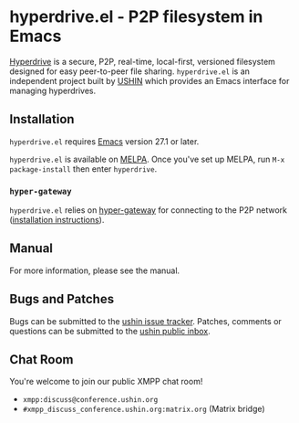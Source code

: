 # hyperdrive.el - P2P filesystem in Emacs

[Hyperdrive](https://docs.holepunch.to/building-blocks/hyperdrive) is a secure, P2P, real-time, local-first, versioned
filesystem designed for easy peer-to-peer file sharing.
`hyperdrive.el` is an independent project built by [USHIN](https://ushin.org) which
provides an Emacs interface for managing hyperdrives.


## Installation

`hyperdrive.el` requires [Emacs](https://www.gnu.org/software/emacs/) version 27.1 or later.

`hyperdrive.el` is available on
[MELPA](https://melpa.org/#/getting-started). Once you've set up
MELPA, run `M-x package-install` then enter `hyperdrive`.


### `hyper-gateway`

`hyperdrive.el` relies on [hyper-gateway](https://github.com/RangerMauve/hyper-gateway/) for connecting to the P2P network ([installation instructions](https://github.com/RangerMauve/hyper-gateway#how-do-i-install-hyper-gateway)).


## Manual

For more information, please see the manual.


## Bugs and Patches

Bugs can be submitted to the [ushin issue tracker](https://todo.sr.ht/~ushin/ushin). Patches, comments or
questions can be submitted to the [ushin public inbox](https://lists.sr.ht/~ushin/ushin).


## Chat Room

You're welcome to join our public XMPP chat
room!

- `xmpp:discuss@conference.ushin.org`
- `#xmpp_discuss_conference.ushin.org:matrix.org` (Matrix bridge)

<!-- TODO: [Join anonymously from your browser](https://anonymous.cheogram.com/discuss@conference.ushin.org)! -->

